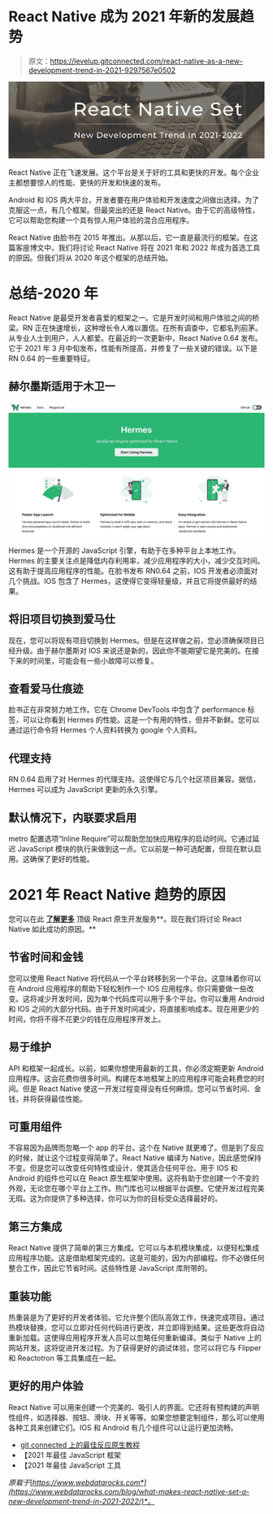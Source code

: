 # React Native 成为 2021 年新的发展趋势

> 原文：<https://levelup.gitconnected.com/react-native-as-a-new-development-trend-in-2021-9297567e0502>

![](img/73887936dc8e8a5deab53aa1cad1b234.png)

React Native 正在飞速发展。这个平台是关于好的工具和更快的开发。每个企业主都想要惊人的性能、更快的开发和快速的发布。

Android 和 IOS 两大平台，开发者要在用户体验和开发速度之间做出选择。为了克服这一点，有几个框架。但最突出的还是 React Native。由于它的高级特性，它可以帮助您构建一个具有惊人用户体验的混合应用程序。

React Native 由脸书在 2015 年推出。从那以后，它一直是最流行的框架。在这篇客座博文中，我们将讨论 React Native 将在 2021 年和 2022 年成为首选工具的原因。但我们将从 2020 年这个框架的总结开始。

# 总结-2020 年

React Native 是最受开发者喜爱的框架之一。它是开发时间和用户体验之间的桥梁。RN 正在快速增长，这种增长令人难以置信。在所有调查中，它都名列前茅。从专业人士到用户，人人都爱。在最近的一次更新中，React Native 0.64 发布。它于 2021 年 3 月中旬发布，性能有所提高，并修复了一些关键的错误。以下是 RN 0.64 的一些重要特征。

## 赫尔墨斯适用于木卫一

![](img/bc54247ab6a3456bc4d753cd81052ede.png)

Hermes 是一个开源的 JavaScript 引擎，有助于在多种平台上本地工作。Hermes 的主要关注点是降低内存利用率，减少应用程序的大小，减少交互时间。这有助于提高应用程序的性能。在脸书发布 RN0.64 之前，IOS 开发者必须面对几个挑战。IOS 包含了 Hermes，这使得它变得轻量级，并且它将提供最好的结果。

## 将旧项目切换到爱马仕

现在，您可以将现有项目切换到 Hermes。但是在这样做之前，您必须确保项目已经升级。由于赫尔墨斯对 IOS 来说还是新的，因此你不能期望它是完美的。在接下来的时间里，可能会有一些小故障可以修复。

## 查看爱马仕痕迹

脸书正在非常努力地工作。它在 Chrome DevTools 中包含了 performance 标签，可以让你看到 Hermes 的性能。这是一个有用的特性，但并不新鲜。您可以通过运行命令将 Hermes 个人资料转换为 google 个人资料。

## 代理支持

RN 0.64 启用了对 Hermes 的代理支持。这使得它与几个社区项目兼容。据信，Hermes 可以成为 JavaScript 更新的永久引擎。

## 默认情况下，内联要求启用

metro 配置选项“Inline Require”可以帮助您加快应用程序的启动时间。它通过延迟 JavaScript 模块的执行来做到这一点。它以前是一种可选配置，但现在默认启用。这确保了更好的性能。

# 2021 年 React Native 趋势的原因

您可以在此 [**了解更多**](https://www.aistechnolabs.com/react-native-development-company/) 顶级 React 原生开发服务**。现在我们将讨论 React Native 如此成功的原因。**

## 节省时间和金钱

您可以使用 React Native 将代码从一个平台转移到另一个平台。这意味着你可以在 Android 应用程序的帮助下轻松制作一个 IOS 应用程序。你只需要做一些改变。这将减少开发时间，因为单个代码库可以用于多个平台。你可以重用 Android 和 IOS 之间的大部分代码。由于开发时间减少，将直接影响成本。现在用更少的时间，你将不得不花更少的钱在应用程序开发上。

## 易于维护

API 和框架一起成长。以前，如果你想使用最新的工具，你必须定期更新 Android 应用程序。这会花费你很多时间。构建在本地框架上的应用程序可能会耗费您的时间。但是 React Native 使这一开发过程变得没有任何麻烦。您可以节省时间、金钱，并将获得最佳性能。

## 可重用组件

不容易因为品牌而忽略一个 app 的平台。这个在 Native 就更难了。但是到了反应的时候，就让这个过程变得简单了。React Native 编译为 Native，因此感觉保持不变。但是您可以改变任何特性或设计，使其适合任何平台。用于 IOS 和 Android 的组件也可以在 React 原生框架中使用。这将有助于您创建一个不变的外观，无论您在哪个平台上工作。热门库也可以根据平台调整。它使开发过程完美无瑕。这为你提供了多种选择，你可以为你的目标受众选择最好的。

## 第三方集成

React Native 提供了简单的第三方集成。它可以与本机模块集成，以便轻松集成应用程序功能。这是借助框架完成的。这是可能的，因为内部编程。你不必做任何整合工作，因此它节省时间。这些特性是 JavaScript 库附带的。

## 重装功能

热重装是为了更好的开发者体验。它允许整个团队高效工作，快速完成项目。通过热模块替换，您可以立即对任何代码进行更改，并立即得到结果。这些更改将自动重新加载。这使得应用程序开发人员可以忽略任何重新编译。类似于 Native 上的网站开发。这将促进开发过程。为了获得更好的调试体验，您可以将它与 Flipper 和 Reactotron 等工具集成在一起。

## 更好的用户体验

React Native 可以用来创建一个完美的、吸引人的界面。它还将有预构建的声明性组件，如选择器、按钮、滑块、开关等等。如果您想要定制组件，那么可以使用各种工具来创建它们。IOS 和 Android 有几个组件可以让运行更加流畅。

*   [git connected 上的最佳反应原生教程](https://gitconnected.com/learn/react-native)
*   【2021 年最佳 JavaScript 框架
*   【2021 年最佳 JavaScript 工具

*原载于*[*https://www.webdatarocks.com*](https://www.webdatarocks.com/blog/what-makes-react-native-set-a-new-development-trend-in-2021-2022/)*。*